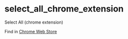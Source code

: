 # select_all_chrome_extension
Select All (chrome extension)

Find in [Chrome Web Store](https://chrome.google.com/webstore/detail/select-all-text/gmjlokoefabnajhinmejngadmbocdink)
